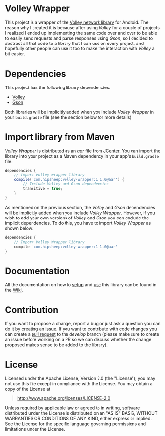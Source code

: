 # Volley Wrapper
This project is a wrapper of the [Volley network library](http://developer.android.com/training/volley/index.html) for Android. The reason why I created it is because after using *Volley* for a couple of projects I realized I ended up implementing the same code over and over to be able to easily send requests and parse responses using *Gson*, so I decided to abstract all that code to a library that I can use on every project, and hopefully other people can use it too to make the interaction with *Volley* a bit easier.

# Dependencies
This project has the following library dependencies:

* [Volley](http://developer.android.com/training/volley/index.html)
* [Gson](https://github.com/google/gson)

Both libraries will be implicitly added when you include *Volley Wrapper* in your `build.gradle` file (see the section below for more details).

# Import library from Maven
*Volley Wrapper* is distributed as an *aar* file from [JCenter](https://bintray.com/bintray/jcenter). You can import the library into your project as a Maven dependency in your app's `build.gradle` file:

```gradle
dependencies {
	// Import Volley Wrapper library
	compile('com.hipsheep:volley-wrapper:1.1.0@aar') {
		// Include Volley and Gson dependencies
		transitive = true;
	}
}
```

As mentioned on the previous section, the *Volley* and *Gson* dependencies will be implicitly added when you include *Volley Wrapper*. However, if you wish to add your own versions of *Volley* and *Gson* you can exclude the implicit dependencies. To do this, you have to import *Volley Wrapper* as shown below:

```gradle
dependencies {
	// Import Volley Wrapper library
	compile 'com.hipsheep:volley-wrapper:1.1.0@aar'
}
```

# Documentation
All the documentation on how to [setup](https://github.com/hipsheep/volley-wrapper/wiki/1.-Setup) and [use](https://github.com/hipsheep/volley-wrapper/wiki/2.-Usage) this library can be found in the [Wiki](https://github.com/hipsheep/volley-wrapper/wiki).

# Contribution
If you want to propose a change, report a bug or just ask a question you can do it by creating an [issue](https://github.com/hipsheep/volley-wrapper/issues). If you want to contribute with code changes you can create a [pull request](https://github.com/hipsheep/volley-wrapper/pulls) to the _develop_ branch (please make sure to create an issue before working on a PR so we can discuss whether the change proposed makes sense to be added to the library).

# License
Licensed under the Apache License, Version 2.0 (the "License"); you may not use this file except in compliance with the License. You may obtain a copy of the License at

> http://www.apache.org/licenses/LICENSE-2.0

Unless required by applicable law or agreed to in writing, software distributed under the License is distributed on an "AS IS" BASIS, WITHOUT WARRANTIES OR CONDITIONS OF ANY KIND, either express or implied. See the License for the specific language governing permissions and limitations under the License.
